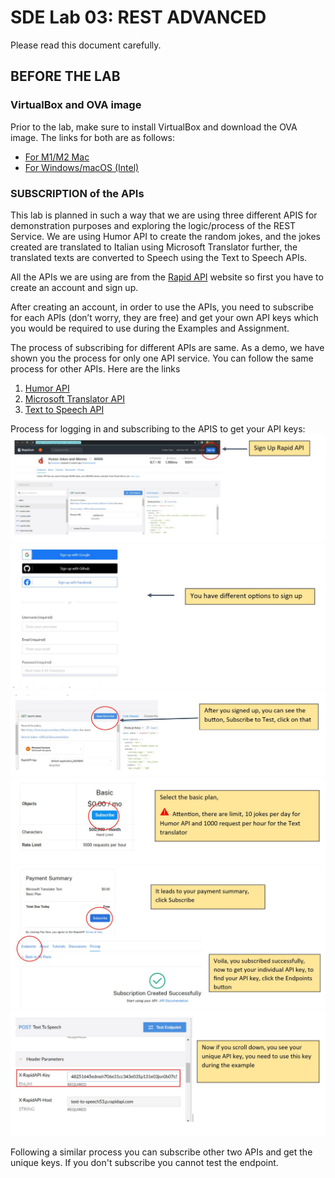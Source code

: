 # SDE Lab 03: REST ADVANCED
Please read this document carefully. 

## BEFORE THE LAB

### VirtualBox and OVA image 
Prior to the lab, make sure to install VirtualBox and download the OVA image. The links for both are as follows:

- [For M1/M2 Mac](https://drive.google.com/drive/folders/1u4zsOALoeyQMj57nwloiyVjxLmurecRN)
- [For Windows/macOS (Intel)](https://drive.google.com/drive/folders/1eZJKOwXMWPeBg7dEr6O5swpFzZraHSsc)

### SUBSCRIPTION of the APIs
This lab is planned in such a way that we are using three different APIS for demonstration purposes and exploring the logic/process of the REST Service. We are using Humor API to create the random jokes, and the jokes created are translated to Italian using Microsoft Translator further, the translated texts are converted to Speech using the Text to Speech APIs. 

All the APIs we are using are from the [Rapid API](https://rapidapi.com/) website so first you have to create an account and sign up. 

After creating an account, in order to use the APIs, you need to subscribe for each APIs (don’t worry, they are free) and get your own API keys which you would be required to use during the Examples and Assignment. 

The process of subscribing for different APIs are same. As a demo, we have shown you the process for only one API service. You can follow the same process for other APIs. 
Here are the links  
1. [Humor API](https://rapidapi.com/humorapi/api/humor-jokes-and-memes/)
2. [Microsoft Translator API](https://rapidapi.com/microsoft-azure-org-microsoft-cognitive-services/api/microsoft-translator-text)
3. [Text to Speech API](https://rapidapi.com/yhwucss/api/text-to-speech53/)

Process for logging in and subscribing to the APIS to get your API keys:
![Alt text](https://github.com/Yusuke-Sugihara/SDE_LAB3/blob/main/Images/Image_4.JPG)
![Alt text](https://github.com/Yusuke-Sugihara/SDE_LAB3/blob/main/Images/Image_5.JPG)
![Alt text](https://github.com/Yusuke-Sugihara/SDE_LAB3/blob/main/Images/Image_6.JPG)
![Alt text](https://github.com/Yusuke-Sugihara/SDE_LAB3/blob/main/Images/Image_7.JPG)
![Alt text](https://github.com/Yusuke-Sugihara/SDE_LAB3/blob/main/Images/Image_8.JPG)
![Alt text](https://github.com/Yusuke-Sugihara/SDE_LAB3/blob/main/Images/Image_9.JPG)

Following a similar process you can subscribe other two APIs and get the unique keys. If you don't subscribe you cannot test the endpoint.
